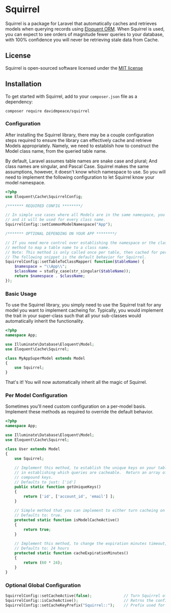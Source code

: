 # Squirrel

Squirrel is a package for Laravel that automatically caches and retrieves models when querying records using [Eloquent ORM](http://laravel.com/docs/eloquent).  When Squirrel is used, you can expect to see orders of magnitude fewer queries to your database, with 100% confidence you will never be retrieving stale data from Cache.

## License

Squirrel is open-sourced software licensed under the [MIT license](http://opensource.org/licenses/MIT)

## Installation

To get started with Squirrel, add to your `composer.json` file as a dependency:

    composer require davidmpeace/squirrel

### Configuration

After installing the Squirrel library, there may be a couple configuration steps required to ensure the library can effectively cache and retrieve Models appropriately.  Namely, we need to establish how to construct the Model class name, from the queried table name.  

By default, Laravel assumes table names are snake case and plural; And class names are singular, and Pascal Case. Squirrel makes the same assumptions, however, it doesn't know which namespace to use.  So you will need to implement the following configuration to let Squirrel know your model namespace.

```php
<?php
use Eloquent\Cache\SquirrelConfig;

/******* REQUIRED CONFIG ********/

// In simple use cases where all Models are in the same namespace, you can simply set the common namespace
// and it will be used for every class name.
SquirrelConfig::setCommonModelNamespace("App");

/******* OPTIONAL DEPENDING ON YOUR APP ********/

// If you need more control over establishing the namespace or the class name, you may implement your own 
// method to map a table name to a class name.  
// Note: This method is only called once per table, then cached for performance considerations
// The following snippet is the default behavior for Squirrel.
SquirrelConfig::setTableToClassMapper( function($tableName) {
    $namespace = "\\App\\";
    $className = studly_case(str_singular($tableName));
    return $namespace . $className;
});
```

### Basic Usage

To use the Squirrel library, you simply need to use the Squirrel trait for any model you want to implement cacheing for.  Typically, you would implement the trait in your super-class such that all your sub-classes would automatically inherit the functionality.

```php
<?php
namespace App;

use Illuminate\Database\Eloquent\Model;
use Eloquent\Cache\Squirrel;

class MyAppSuperModel extends Model
{
    use Squirrel;
}
```

That's it!  You will now automatically inherit all the magic of Squirrel.

### Per Model Configuration

Sometimes you'll need custom configuration on a per-model basis.  Implement these methods as required to override the default behavior.

```php
<?php
namespace App;

use Illuminate\Database\Eloquent\Model;
use Eloquent\Cache\Squirrel;

class User extends Model
{
    use Squirrel;
    
    // Implement this method, to establish the unique keys on your table.  Doing this gives Squirrel more power
    // in establishing which queries are cacheable.  Return an array of string column names, or nested arrays for 
    // compound keys.
    // Defaults to just: ['id']
    public static function getUniqueKeys()
    {
        return ['id', ['account_id', 'email'] ];
    }
    
    // Simple method that you can implement to either turn cacheing on or off for this model specifically.
    // Defaults to: true.
    protected static function isModelCacheActive()
    {
        return true; 
    }
    
    // Implement this method, to change the expiration minutes timeout, when cacheing this model.
    // Defaults to: 24 hours
    protected static function cacheExpirationMinutes()
    {
        return (60 * 24); 
    }
}
```

### Optional Global Configuration

```php
SquirrelConfig::setCacheActive(false);              // Turn Squirrel off globally
SquirrelConfig::isCacheActive();                    // Retrns the config value if Squirrel is active or not.
SquirrelConfig::setCacheKeyPrefix("Squirrel::");    // Prefix used for all stored Cache Keys
```
